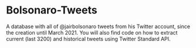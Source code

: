 # Bolsonaro-Tweets
A database with all of @jairbolsonaro tweets from his Twitter account, since the creation until March 2021. You will also find code on how to extract current (last 3200) and historical tweets using Twitter Standard API. 
